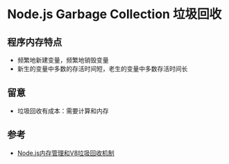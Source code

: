# Node.js Garbage Collection 垃圾回收

## 程序内存特点

- 频繁地新建变量，频繁地销毁变量
- 新生的变量中多数的存活时间短，老生的变量中多数存活时间长

## 留意

- 垃圾回收有成本：需要计算和内存

## 参考

- [Node.js内存管理和V8垃圾回收机制](https://juejin.cn/post/6844903878928891911)
